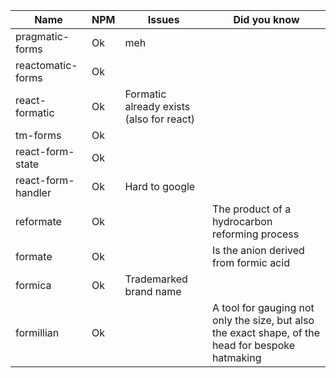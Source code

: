 | Name | NPM | Issues | Did you know |
| ---- | --- | ------ | ------------ |
| pragmatic-forms | Ok | meh | |
| reactomatic-forms | Ok | | |
| react-formatic | Ok | Formatic already exists (also for react) | |
| tm-forms | Ok | | |
| react-form-state | Ok | | |
| react-form-handler | Ok | Hard to google | |
| reformate | Ok | | The product of a hydrocarbon reforming process |
| formate | Ok | | Is the anion derived from formic acid |
| formica | Ok | Trademarked brand name | |
| formillian | Ok | | A tool for gauging not only the size, but also the exact shape, of the head for bespoke hatmaking |
